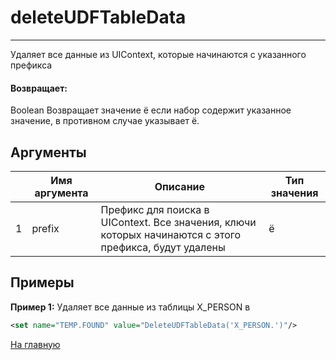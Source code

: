 # deleteUDFTableData

---

Удаляет все данные из UIContext, которые начинаются с указанного префикса

#### Возвращает:

Boolean
Возвращает значение ё если набор содержит указанное значение, в противном случае указывает ё.

## Аргументы

|  | Имя аргумента | Описание | Тип значения |
| --- | --- | --- | --- |
| 1 | prefix | Префикс для поиска в UIContext. Все значения, ключи которых начинаются с этого префикса, будут удалены | ё |

## Примеры

**Пример 1:** Удаляет все данные из таблицы X_PERSON в
```xml
<set name="TEMP.FOUND" value="DeleteUDFTableData('X_PERSON.')"/>
```



[На главную](./)